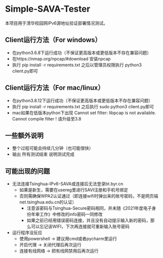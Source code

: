 # Simple-SAVA-Tester

本项目用于清华校园网IPv6源地址验证部署情况测试。

## Client运行方法（For windows）

- 在python3.6.8下运行成功（不保证更高版本或更低版本不存在兼容问题）
- 在https://nmap.org/npcap/#download 安装npcap
- 执行 pip install -r requirements.txt 之后以管理员权限执行 python3 client.py即可

## Client运行方法（For mac/linux）

- 在python3.8.12下运行成功（不保证更高版本或更低版本不存在兼容问题）
- 执行 pip install -r requirements.txt 之后执行 sudo python3 client.py即可
- mac如果在低版本python下出现 Cannot set filter: libpcap is not available. Cannot compile filter ! 请升级至3.8

## 一些额外说明

- 整个过程可能会持续几分钟（也可能很快）
- 输出 所有测试结束 说明测试完成

## 可能出现的问题

- 无法连接Tsinghua-IPv6-SAVA或连接后无法登录bt.byr.cn
    - 如果是新生，需要在usereg里进行SAVI注册和手机号绑定
    - 否则需确保WPA2认证通过（即连接wifi时弹出来的账号密码，不是网页端net.tsinghua.edu.cn的认证）
        - 注意该密码与Tsinghua-Secure密码相同，并未随《2021年度电子身份年审工作》中修改的info密码一同修改
        - 如果之前已经用错误密码连接，并且没有自动提示输入新的密码，那么可以忘记该WIFI，下次再连接就可重新输入账号密码
- 运行程序没反应
    - 使用powershell -> 建议用cmd或者pycharm里运行
    - 开启代理 -> 关闭代理后再次运行
    - 连接有线网络 -> 把有线网禁用后再次运行
 
 